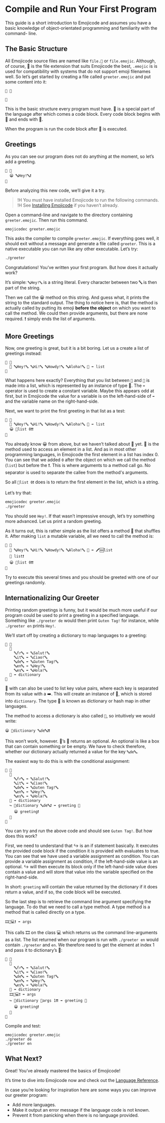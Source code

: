 # Compile and Run Your First Program

This guide is a short introduction to Emojicode and assumes you have a basic
knowledge of object-orientated programming and familiarity with the command-
line.

## The Basic Structure

All Emojicode source files are named like `file.🍇` or `file.emojic`. Although,
of course, 🍇 is the file extension that suits Emojicode the best, `.emojic` is
is used for compatibility with systems that do not support emoji filenames
well. So let’s get started by creating a file called `greeter.emojic` and put
some content into it:

```
🏁 🍇

🍉
```

This is the basic structure every program must have. 🏁 is a special part
of the language after which comes a code block. Every code block begins with
🍇 and ends with 🍉.

When the program is run the code block after 🏁 is executed.

## Greetings

As you can see our program does not do anything at the moment, so let’s add a
greeting.

```
🏁 🍇
  😀 🔤Hey!🔤❗️
🍉
```

Before analyzing this new code, we’ll give it a try.

>!H You must have installed Emojicode to run the following commands.
>!H See [Installing Emojicode](install.html) if you haven’t already.

Open a command-line and navigate to the directory containing `greeter.emojic`.
Then run this command.

```bash
emojicodec greeter.emojic
```

This asks the compiler to compile `greeter.emojic`. If everything goes well, it
should exit without a message and generate a file called `greeter`. This
is a native executable you can run like any other executable. Let’s try:

```bash
./greeter
```

Congratulations! You’ve written your first program. But how does it actually
work?

It’s simple: `🔤Hey!🔤` is a string literal. Every character between
two 🔤 is then part of the string.

Then we call the 😀 method on this string. And guess what, it prints the string
to the standard output. The thing to notice here is, that the method is actually
called by putting its emoji **before the object** on which you want to call the
method. We could then provide arguments, but there are none
required. ❗️ simply ends the list of arguments.

## More Greetings

Now, one greeting is great, but it is a bit boring. Let us a create a list of
greetings instead:

```
🏁 🍇
  🍿 🔤Hey!🔤 🔤Hi!🔤 🔤Howdy!🔤 🔤Aloha!🔤 🍆 ➡️ list
🍉
```

What happens here exactly? Everything that you list between `🍿` and `🍆` is made
into a list, which is represented by an instance of type 🍨. The `➡️` operator is
used to create a constant variable. Maybe this appears odd at first, but in
Emojicode the value for a variable is on the left-hand-side of `➡️` and the
variable name on the right-hand-side.

Next, we want to print the first greeting in that list as a test:

```
🏁 🍇
  🍿 🔤Hey!🔤 🔤Hi!🔤 🔤Howdy!🔤 🔤Aloha!🔤 🍆 ➡️ list
  😀 🐽list 0❗️❗️
🍉
```

You already know 😀 from above, but we haven’t talked about 🐽 yet. 🐽 is the
method used to access an element in a list. And as in most other programming
languages, in Emojicode the first element in a list has index 0. You can see
that we added `0` after the object on which we call the method (`list`) but
before the ❗️. This is where arguments to a method call go. No separator
is used to separate the callee from the method's arguments.

So all `🐽list 0❗️` does is to return the first element in the list,
which is a string.

Let’s try that:

```bash
emojicodec greeter.emojic
./greeter
```

You should see `Hey!`. If that wasn’t impressive enough, let’s try something
more advanced. Let us print a random greeting.

As it turns out, this is rather simple as the list offers a method 🐹 that
shuffles it. After making `list` a mutable variable, all we need to call
the method is:

```
🏁 🍇
  🍿 🔤Hey!🔤 🔤Hi!🔤 🔤Howdy!🔤 🔤Aloha!🔤 🍆 ➡️ 🖍️🆕list
  🐹 list❗️
  😀 🐽list 0❗️❗️
🍉
```

Try to execute this several times and you should be greeted with one of our
greetings randomly.

## Internationalizing Our Greeter

Printing random greetings is funny, but it would be much more useful if our
program could be used to print a greeting in a specified language. Something
like `./greeter de` would then print `Guten Tag!` for instance, while
`./greeter en` prints `Hey!`.

We’ll start off by creating a dictionary to map languages to a greeting:

```
🏁 🍇
  🍿
    🔤fr🔤 ➡️ 🔤Salut!🔤
    🔤it🔤 ➡️ 🔤Ciao!🔤
    🔤de🔤 ➡️ 🔤Guten Tag!🔤
    🔤en🔤 ➡️ 🔤Hey!🔤
    🔤es🔤 ➡️ 🔤Hola!🔤
  🍆 ➡️ dictionary
🍉
```

🍿 with can also be used to list key value pairs, where each key is separated
from its value with a ➡️. This will create an instance of 🍯, which is stored
into `dictionary`. The type 🍯 is known as dictionary or hash map in other
languages.

The method to access a dictionary is also called `🐽`, so intuitively we would
write:

```!
😀 🐽dictionary 🔤de🔤❗️❗️
```

This won’t work, however. 🍯’s 🐽 returns an optional. An optional is like
a box that can contain something or be empty. We have to check therefore,
whether our dictionary actually returned a value for the key `🔤de🔤`.

The easiest way to do this is with the conditional assignment:

```
🏁 🍇
  🍿
    🔤fr🔤 ➡️ 🔤Salut!🔤
    🔤it🔤 ➡️ 🔤Ciao!🔤
    🔤de🔤 ➡️ 🔤Guten Tag!🔤
    🔤en🔤 ➡️ 🔤Hey!🔤
    🔤es🔤 ➡️ 🔤Hola!🔤
  🍆 ➡️ dictionary
  ↪️ 🐽dictionary 🔤de🔤❗️ ➡️ greeting 🍇
    😀 greeting❗️
  🍉
🍉
```

You can try and run the above code and should see `Guten Tag!`. But how does
this work?

First, we need to understand that ↪️ is an if statement basically. It executes the
provided code block if the condition it is provided with evaluates to true.
You can see that we have used a variable assignment as condition. You can
provide a variable assignment as condition, if the left-hand-side value is
an optional. ↪️ will then execute its block only if the left-hand-side
value does contain a value and will store that value into the variable specified
on the right-hand-side.

In short: `greeting` will contain the value returned
by the dictionary if it does return a value, and if so, the code block will be
executed.

So the last step is to retrieve the command line argument specifying the
language. To do that we need to call a type method. A type method is a method
that is called directly on a type.

```
🎞🐇💻❗️ ➡️ args
```

This calls 🎞 on the class 💻 which returns us the command line-arguments as a
list. The list returned when our program is run with `./greeter en` would
contain `./greeter` and `en`. We therefore need to get the element at index 1
and pass it to dictionary’s 🐽:

```
🏁 🍇
  🍿
    🔤fr🔤 ➡️ 🔤Salut!🔤
    🔤it🔤 ➡️ 🔤Ciao!🔤
    🔤de🔤 ➡️ 🔤Guten Tag!🔤
    🔤en🔤 ➡️ 🔤Hey!🔤
    🔤es🔤 ➡️ 🔤Hola!🔤
  🍆 ➡️ dictionary
  🎞🐇💻❗️ ➡️ args
  ↪️ 🐽dictionary 🐽args 1❗️❗️ ➡️ greeting 🍇
    😀 greeting❗️
  🍉
🍉
```

Compile and test:

```
emojicodec greeter.emojic
./greeter de
./greeter en
```

## What Next?

Great! You’ve already mastered the basics of Emojicode!

It’s time to dive into Emojicode now and check out the [Language
Reference](../reference).

In case you’re looking for inspiration here are some ways you can improve
our greeter program:

- Add more languages.
- Make it output an error message if the language code is not known.
- Prevent it from panicking when there is no language provided.
